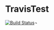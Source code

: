TravisTest
==========

[![Build Status](https://secure.travis-ci.org/EricHogue/TravisTest.png)](http://travis-ci.org/EricHogue/TravisTest)¬
